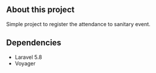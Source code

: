 
## About this project

Simple project to register the attendance to sanitary event. 


## Dependencies

* Laravel 5.8
* Voyager
